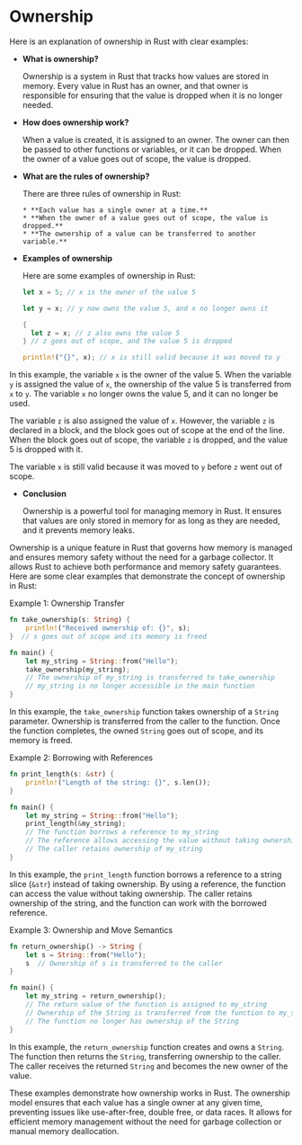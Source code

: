 # Ownership

Here is an explanation of ownership in Rust with clear examples:

- **What is ownership?**

    Ownership is a system in Rust that tracks how values are stored in memory. Every value in Rust has an owner, and that owner is responsible for ensuring that the value is dropped when it is no longer needed.

- **How does ownership work?**

    When a value is created, it is assigned to an owner. The owner can then be passed to other functions or variables, or it can be dropped. When the owner of a value goes out of scope, the value is dropped.

- **What are the rules of ownership?**

    There are three rules of ownership in Rust:

    ```
    * **Each value has a single owner at a time.**
    * **When the owner of a value goes out of scope, the value is dropped.**
    * **The ownership of a value can be transferred to another variable.**
    ```   

- **Examples of ownership**

    Here are some examples of ownership in Rust:

    ```rust
    let x = 5; // x is the owner of the value 5
  
    let y = x; // y now owns the value 5, and x no longer owns it
  
    {
      let z = x; // z also owns the value 5
    } // z goes out of scope, and the value 5 is dropped
  
    println!("{}", x); // x is still valid because it was moved to y
    ```    

In this example, the variable `x` is the owner of the value 5. When the variable `y` is assigned the value of `x`, the ownership of the value 5 is transferred from `x` to `y`. The variable `x` no longer owns the value 5, and it can no longer be used.

The variable `z` is also assigned the value of `x`. However, the variable `z` is declared in a block, and the block goes out of scope at the end of the line. When the block goes out of scope, the variable `z` is dropped, and the value 5 is dropped with it.

The variable `x` is still valid because it was moved to `y` before `z` went out of scope.

- **Conclusion**

    Ownership is a powerful tool for managing memory in Rust. It ensures that values are only stored in memory for as long as they are needed, and it prevents memory leaks.

Ownership is a unique feature in Rust that governs how memory is managed and ensures memory safety without the need for a garbage collector. It allows Rust to achieve both performance and memory safety guarantees. Here are some clear examples that demonstrate the concept of ownership in Rust:

Example 1: Ownership Transfer
```rust
fn take_ownership(s: String) {
    println!("Received ownership of: {}", s);
}  // s goes out of scope and its memory is freed

fn main() {
    let my_string = String::from("Hello");
    take_ownership(my_string);
    // The ownership of my_string is transferred to take_ownership
    // my_string is no longer accessible in the main function
}
```

In this example, the `take_ownership` function takes ownership of a `String` parameter. Ownership is transferred from the caller to the function. Once the function completes, the owned `String` goes out of scope, and its memory is freed.

Example 2: Borrowing with References
```rust
fn print_length(s: &str) {
    println!("Length of the string: {}", s.len());
}

fn main() {
    let my_string = String::from("Hello");
    print_length(&my_string);
    // The function borrows a reference to my_string
    // The reference allows accessing the value without taking ownership
    // The caller retains ownership of my_string
}
```

In this example, the `print_length` function borrows a reference to a string slice (`&str`) instead of taking ownership. By using a reference, the function can access the value without taking ownership. The caller retains ownership of the string, and the function can work with the borrowed reference.

Example 3: Ownership and Move Semantics
```rust
fn return_ownership() -> String {
    let s = String::from("Hello");
    s  // Ownership of s is transferred to the caller
}

fn main() {
    let my_string = return_ownership();
    // The return value of the function is assigned to my_string
    // Ownership of the String is transferred from the function to my_string
    // The function no longer has ownership of the String
}
```

In this example, the `return_ownership` function creates and owns a `String`. The function then returns the `String`, transferring ownership to the caller. The caller receives the returned `String` and becomes the new owner of the value.

These examples demonstrate how ownership works in Rust. The ownership model ensures that each value has a single owner at any given time, preventing issues like use-after-free, double free, or data races. It allows for efficient memory management without the need for garbage collection or manual memory deallocation.
